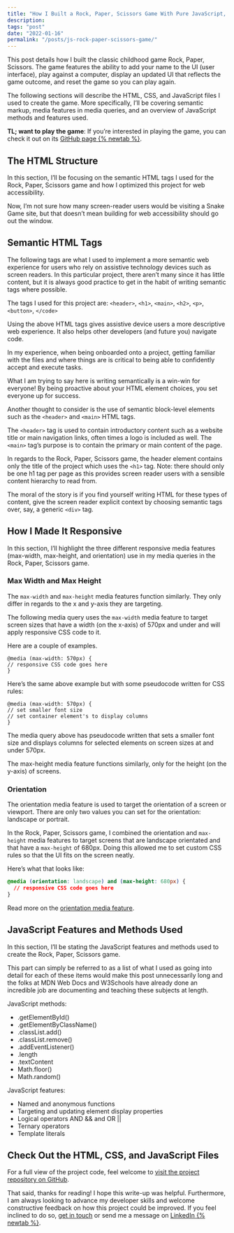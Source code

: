```yaml
---
title: "How I Built a Rock, Paper, Scissors Game With Pure JavaScript, HTML, and CSS"
description:
tags: "post"
date: "2022-01-16"
permalink: "/posts/js-rock-paper-scissors-game/"
---
```


This post details how I built the classic childhood game Rock, Paper, Scissors. The game features the ability to add your name to the UI (user interface), play against a computer, display an updated UI that reflects the game outcome, and reset the game so you can play again.

The following sections will describe the HTML, CSS, and JavaScript files I used to create the game. More specifically, I’ll be covering semantic markup, media features in media queries, and an overview of JavaScript methods and features used.

**TL; want to play the game**: If you’re interested in playing the game, you can check it out on its <a href="https://caseyocampo.github.io/js-rock-paper-scissors/" target="_blank">GitHub page {% newtab %}</a>.

## The HTML Structure

In this section, I’ll be focusing on the semantic HTML tags I used for the Rock, Paper, Scissors game and how I optimized this project for web accessibility.

Now, I’m not sure how many screen-reader users would be visiting a Snake Game site, but that doesn’t mean building for web accessibility should go out the window.

## Semantic HTML Tags

The following tags are what I used to implement a more semantic web experience for users who rely on assistive technology devices such as screen readers. In this particular project, there aren’t many since it has little content, but it is always good practice to get in the habit of writing semantic tags where possible.

The tags I used for this project are: `<header>`, `<h1>`, `<main>`, `<h2>`, `<p>`, `<button>`, `</code>`

Using the above HTML tags gives assistive device users a more descriptive web experience. It also helps other developers (and future you) navigate code.

In my experience, when being onboarded onto a project, getting familiar with the files and where things are is critical to being able to confidently accept and execute tasks.

What I am trying to say here is writing semantically is a win-win for everyone! By being proactive about your HTML element choices, you set everyone up for success.

Another thought to consider is the use of semantic block-level elements such as the `<header>` and `<main>` HTML tags.

The `<header>` tag is used to contain introductory content such as a website title or main navigation links, often times a logo is included as well. The `<main>` tag’s purpose is to contain the primary or main content of the page.

In regards to the Rock, Paper, Scissors game, the header element contains only the title of the project which uses the `<h1>` tag. Note: there should only be one h1 tag per page as this provides screen reader users with a sensible content hierarchy to read from.

The moral of the story is if you find yourself writing HTML for these types of content, give the screen reader explicit context by choosing semantic tags over, say, a generic `<div>` tag.

## How I Made It Responsive

In this section, I’ll highlight the three different responsive media features (max-width, max-height, and orientation) use in my media queries in the Rock, Paper, Scissors game.

### Max Width and Max Height

The `max-width` and `max-height` media features function similarly. They only differ in regards to the x and y-axis they are targeting.

The following media query uses the `max-width` media feature to target screen sizes that have a width (on the x-axis) of 570px and under and will apply responsive CSS code to it.

Here are a couple of examples.

```
@media (max-width: 570px) {
// responsive CSS code goes here
}
```

Here’s the same above example but with some pseudocode written for CSS rules:

```
@media (max-width: 570px) {
// set smaller font size
// set container element's to display columns
}
```

The media query above has pseudocode written that sets a smaller font size and displays columns for selected elements on screen sizes at and under 570px.

The max-height media feature functions similarly, only for the height (on the y-axis) of screens.

### Orientation

The orientation media feature is used to target the orientation of a screen or viewport. There are only two values you can set for the orientation: landscape or portrait.

In the Rock, Paper, Scissors game, I combined the orientation and `max-height` media features to target screens that are landscape orientated and that have a `max-height` of 680px. Doing this allowed me to set custom CSS rules so that the UI fits on the screen neatly.

Here’s what that looks like:

```css
@media (orientation: landscape) and (max-height: 680px) {
  // responsive CSS code goes here
}
```

Read more on the [orientation media feature](https://developer.mozilla.org/en-US/docs/Web/CSS/@media/orientation).

## JavaScript Features and Methods Used

In this section, I’ll be stating the JavaScript features and methods used to create the Rock, Paper, Scissors game.

This part can simply be referred to as a list of what I used as going into detail for each of these items would make this post unnecessarily long and the folks at MDN Web Docs and W3Schools have already done an incredible job are documenting and teaching these subjects at length.

JavaScript methods:

- .getElementById()
- .getElementByClassName()
- .classList.add()
- .classList.remove()
- .addEventListener()
- .length
- .textContent
- Math.floor()
- Math.random()

JavaScript features:

- Named and anonymous functions
- Targeting and updating element display properties
- Logical operators AND && and OR ||
- Ternary operators
- Template literals

## Check Out the HTML, CSS, and JavaScript Files

For a full view of the project code, feel welcome to [visit the project repository on GitHub](https://github.com/caseyocampo/js-rock-paper-scissors).

That said, thanks for reading! I hope this write-up was helpful. Furthermore, I am always looking to advance my developer skills and welcome constructive feedback on how this project could be improved. If you feel inclined to do so, [get in touch](/contact/) or send me a message on <a href="https://www.linkedin.com/in/caseyocampo/" target="_blank">LinkedIn {% newtab %}</a>.
